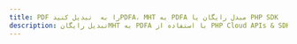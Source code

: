 ---title: PDF را به  تبدیل کنیدPDFA، MHT به PDFA مبدل رایگان یا PHP SDKdescription: تبدیل رایگانMHT به PDFA با استفاده از PHP Cloud APIs & SDK همچنین اسناد PDF را در Cloud ایجاد، ویرایش و رندر کنید.---